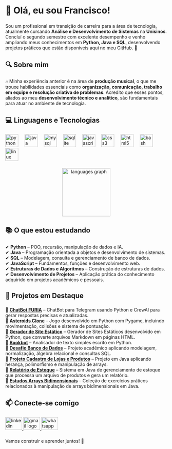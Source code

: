 <h1 align="left">👋 Olá, eu sou Francisco!</h1>

###

<p align="left">Sou um profissional em transição de carreira para a área de tecnologia, atualmente cursando <b>Análise e Desenvolvimento de Sistemas</b> na <b>Unisinos</b>. Concluí o segundo semestre com excelente desempenho e venho ampliando meus conhecimentos em <b>Python, Java e SQL</b>, desenvolvendo projetos práticos que estão disponíveis aqui no meu GitHub. 🚀</p>

###

<h2 align="left">🔍 Sobre mim</h2>

###

<p align="left">🎶 Minha experiência anterior é na área de <b>produção musical</b>, o que me trouxe habilidades essenciais como <b>organização, comunicação, trabalho em equipe e resolução criativa de problemas</b>. Acredito que esses pontos, aliados ao meu <b>desenvolvimento técnico e analítico</b>, são fundamentais para atuar no ambiente de tecnologia.</p>

###

<h2 align="left">💻 Linguagens e Tecnologias</h2>

###

<div align="left">
  <img src="https://cdn.jsdelivr.net/gh/devicons/devicon/icons/python/python-original.svg" height="40" alt="python logo"  />
  <img width="12" />
  <img src="https://cdn.jsdelivr.net/gh/devicons/devicon/icons/java/java-original.svg" height="40" alt="java logo"  />
  <img width="12" />
  <img src="https://cdn.jsdelivr.net/gh/devicons/devicon/icons/mysql/mysql-original.svg" height="40" alt="mysql logo"  />
  <img width="12" />
  <img src="https://cdn.jsdelivr.net/gh/devicons/devicon/icons/sqlite/sqlite-original.svg" height="40" alt="sqlite logo"  />
  <img width="12" />
  <img src="https://cdn.jsdelivr.net/gh/devicons/devicon/icons/javascript/javascript-original.svg" height="40" alt="javascript logo"  />
  <img width="12" />
  <img src="https://cdn.jsdelivr.net/gh/devicons/devicon/icons/css3/css3-original.svg" height="40" alt="css3 logo"  />
  <img width="12" />
  <img src="https://cdn.jsdelivr.net/gh/devicons/devicon/icons/html5/html5-original.svg" height="40" alt="html5 logo"  />
  <img width="12" />
  <img src="https://cdn.jsdelivr.net/gh/devicons/devicon/icons/bash/bash-original.svg" height="40" alt="bash logo"  />
  <img width="12" />
  <img src="https://cdn.jsdelivr.net/gh/devicons/devicon/icons/linux/linux-original.svg" height="40" alt="linux logo"  />
</div>

###

<div align="center">
  <img src="https://github-readme-stats.vercel.app/api/top-langs?username=FranciscoGoyaAMC&locale=en&hide_title=false&layout=compact&card_width=320&langs_count=5&theme=dracula&hide_border=false&order=2" height="150" alt="languages graph"  />
</div>

###

<h2 align="left">📚 O que estou estudando</h2>

###

<p align="left">✔ <b>Python</b> – POO, recursão, manipulação de dados e IA. <br>✔ <b>Java</b> – Programação orientada a objetos e desenvolvimento de sistemas.  <br>✔ <b>SQL</b> – Modelagem, consulta e gerenciamento de banco de dados.<br>✔ <b>JavaScript</b> – Fundamentos, funções e desenvolvimento web.<br>✔ <b>Estruturas de Dados e Algoritmos</b> – Construção de estruturas de dados.  <br>✔ <b>Desenvolvimento de Projetos</b> – Aplicação prática do conhecimento adquirido em projetos acadêmicos e pessoais.</p>

###

<h2 align="left">📌 Projetos em Destaque</h2>

###

<p align="left">🔹 <b><a href="https://github.com/FranciscoGoyaAMC/bot-furia" target"_blank">ChatBot FURIA</a></b> – ChatBot para Telegram usando Python e CrewAI para gerar respostas precisas e atualizadas. <br>🔹 <b><a href="https://github.com/FranciscoGoyaAMC/asteroids_project" target="_blank">Asteroids Clone</a></b> – Jogo desenvolvido em Python com Pygame, incluindo movimentação, colisões e sistema de pontuação. <br>  🔹 <b><a href="https://github.com/FranciscoGoyaAMC/static_site" target="_blank">Gerador de Site Estático</a></b> – Gerador de Sites Estáticos desenvolvido em Python, que converte arquivos Markdown em páginas HTML. <br>  🔹 <b><a href="https://github.com/FranciscoGoyaAMC/bookbot" target="_blank">Bookbot</a></b> – Analisador de texto simples escrito em Python. <br>  🔹 <b><a href="https://github.com/FranciscoGoyaAMC/EstudosSQL/tree/main/Unisinos/DesafioSQL" target="_blank">Desafio Banco de Dados</a></b> – Projeto acadêmico aplicando modelagem, normalização, álgebra relacional e consultas SQL. <br>  🔹 <b><a href="https://github.com/FranciscoGoyaAMC/EstudosJava/tree/main/Unisinos/DesafioFinalCadeiraLabI" target="_blank">Projeto Cadastro de Lojas e Produtos</a></b> – Projeto em Java aplicando herança, polimorfismo e manipulação de arrays. <br>  🔹 <b><a href="https://github.com/FranciscoGoyaAMC/estudoManipulacaoDeArquivo" target="_blank">Relatório de Estoque</a></b> – Sistema em Java de gerenciamento de estoque que processa um arquivo de produtos e gera um relatório. <br>  🔹 <b><a href="https://github.com/FranciscoGoyaAMC/estudosArrayBidimensional" target="_blank">Estudos Arrays Bidimensionais</a></b> – Coleção de exercícios práticos relacionados à manipulação de arrays bidimensionais em Java.</p>

###

<h2 align="left">📫 Conecte-se comigo</h2>

###

<div align="left">
  <a href="https://www.linkedin.com/in/francisco-goya-de-almeida-martins-costa-0a8ab9327/" target="_blank">
    <img src="https://raw.githubusercontent.com/maurodesouza/profile-readme-generator/master/src/assets/icons/social/linkedin/default.svg" width="52" height="40" alt="linkedin logo"  />
  </a>
  <a href="mailto:franciscogoya.amc@gmail.com" target="_blank">
    <img src="https://raw.githubusercontent.com/maurodesouza/profile-readme-generator/master/src/assets/icons/social/gmail/default.svg" width="52" height="40" alt="gmail logo"  />
  </a>
  <a href="https://wa.me/5551981275435" target="_blank">
    <img src="https://raw.githubusercontent.com/maurodesouza/profile-readme-generator/master/src/assets/icons/social/whatsapp/default.svg" width="52" height="40" alt="whatsapp logo"  />
  </a>
</div>

###

<p align="left">Vamos construir e aprender juntos! 🚀</p>

###
